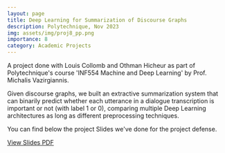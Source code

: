 ```yaml
---
layout: page
title: Deep Learning for Summarization of Discourse Graphs
description: Polytechnique, Nov 2023
img: assets/img/proj8_pp.png
importance: 8
category: Academic Projects
---
```


A project done with Louis Collomb and Othman Hicheur as part of Polytechnique's course 'INF554 Machine and Deep Learning' by Prof. Michalis Vazirgiannis.

Given discourse graphs, we built an extractive summarization system that can binarily predict whether each utterance in a dialogue transcription is important or not (with label 1 or 0), comparing multiple Deep Learning architectures as long as different preprocessing techniques.

You can find below the project Slides we've done for the project defense.

<div class="mt-4">
    <a href="../../assets/pdf/slides INF554.pdf" class="btn btn-primary" target="_blank">
        View Slides PDF
    </a>
</div>